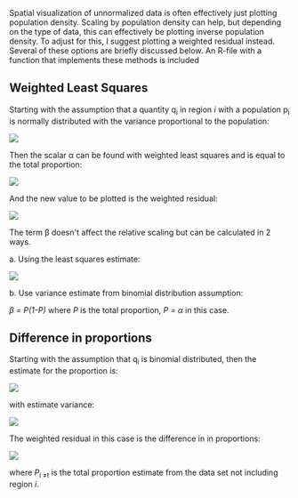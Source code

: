 Spatial visualization of unnormalized data is often effectively just plotting population density. Scaling by population density can help, but depending on the type of data, this can effectively be plotting inverse population density. To adjust for this, I suggest plotting a weighted residual instead. Several of these options are briefly discussed below. An R-file with a function that implements these methods is included

## Weighted Least Squares

Starting with the assumption that a quantity q<sub>i</sub> in region <em>i</em> with a population p<sub>i</sub> is normally distributed with the variance proportional to the population:

<img src="https://render.githubusercontent.com/render/math?math=q_i = N(\alpha p_i, \beta p_i)">

Then the scalar &alpha; can be found with weighted least squares and is equal to the total proportion:

<img src="https://render.githubusercontent.com/render/math?math=\alpha = \frac{\sum_i q_i}{\sum_i p_i}">

And the new value to be plotted is the weighted residual:

<img src="https://render.githubusercontent.com/render/math?math=r_i =\frac{q_i - \alpha p_i}{\sqrt{\beta p_i}}">

The term &beta; doesn't affect the relative scaling but can be calculated in 2 ways.

a. Using the least squares estimate:

<img src="https://render.githubusercontent.com/render/math?math=\beta = \frac{1}{N-1} \sum_{i=1}^N \frac{(q_i - \alpha p_i)^2}{p_i}"> 

b. Use variance estimate from binomial distribution assumption:

<em>&beta; = P(1-P)</em> where <em>P</em> is the total proportion,  <em>P = &alpha;</em> in this case.


## Difference in proportions
Starting with the assumption that  q<sub>i</sub> is  binomial  distributed, then the estimate for the proportion is:

<img src="https://render.githubusercontent.com/render/math?math=P_i = \frac{q_i}{p_i}">

with estimate variance: 

<img src="https://render.githubusercontent.com/render/math?math=var(P_i) = \frac{P_i(1-P_i)}{p_i}">


The weighted residual in this case is the difference in in proportions:

<img src="https://render.githubusercontent.com/render/math?math=r_i = \frac{P_i - P_{t\neq i}}{\sqrt{var(P_i)+var(P_{t\neq i})} }">

where <em>P</em><sub>i &ne;t</sub> is the total proportion estimate from the data set not including region <em>i</em>.

